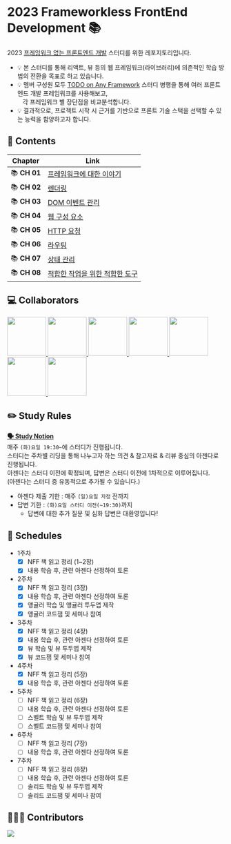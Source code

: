 # 2023 Frameworkless FrontEnd Development 📚
2023 [프레임워크 없는 프론트엔드 개발](http://www.yes24.com/Product/Goods/96639825) 스터디를 위한 레포지토리입니다.    
- 💡 본 스터디를 통해 리액트, 뷰 등의 웹 프레임워크(라이브러리)에 의존적인 학습 방법의 전환을 목표로 하고 있습니다.    
- 💡 멤버 구성원 모두 [TODO on Any Framework](https://github.com/gdsc-ssu/todo-on-any-front-framework/blob/main/README.md) 스터디 병행을 통해 여러 프론트엔드 개발 프레임워크를 사용해보고,    
  &nbsp;&nbsp; 각 프레임워크 별 장단점을 비교분석합니다.   
- 💡 결과적으로, 프로젝트 시작 시 근거를 기반으로 프론트 기술 스택을 선택할 수 있는 능력을 함양하고자 합니다.   

## 📝 Contents
|**Chapter**|**Link**|
|:---:|---|
|📚 **CH 01**|[프레임워크에 대한 이야기](https://github.com/gdsc-ssu/2023-FE-with-no-framework/tree/main/01.%20%ED%94%84%EB%A0%88%EC%9E%84%EC%9B%8C%ED%81%AC%EC%97%90%20%EB%8C%80%ED%95%9C%20%EC%9D%B4%EC%95%BC%EA%B8%B0)|
|📚 **CH 02**|[렌더링](https://github.com/gdsc-ssu/2023-FE-with-no-framework/tree/main/02.%20%EB%A0%8C%EB%8D%94%EB%A7%81)|
|📚 **CH 03**|[DOM 이벤트 관리](https://github.com/gdsc-ssu/2023-FE-with-no-framework/tree/main/03.%20DOM%20%EC%9D%B4%EB%B2%A4%ED%8A%B8%20%EA%B4%80%EB%A6%AC)|
|📚 **CH 04**|[웹 구성 요소](https://github.com/gdsc-ssu/2023-FE-with-no-framework/tree/main/04.%20%EC%9B%B9%20%EA%B5%AC%EC%84%B1%20%EC%9A%94%EC%86%8C)|
|📚 **CH 05**|[HTTP 요청](https://github.com/gdsc-ssu/2023-FE-with-no-framework/tree/main/05.%20HTTP%20%EC%9A%94%EC%B2%AD)|
|📚 **CH 06**|[라우팅](https://github.com/gdsc-ssu/2023-FE-with-no-framework/tree/main/06.%20%EB%9D%BC%EC%9A%B0%ED%8C%85)|
|📚 **CH 07**|[상태 관리](https://github.com/gdsc-ssu/2023-FE-with-no-framework/tree/main/07.%20%EC%83%81%ED%83%9C%20%EA%B4%80%EB%A6%AC)|
|📚 **CH 08**|[적합한 작업을 위한 적합한 도구](https://github.com/gdsc-ssu/2023-FE-with-no-framework/tree/main/08.%20%EC%A0%81%ED%95%A9%ED%95%9C%20%EC%9E%91%EC%97%85%EC%9D%84%20%EC%9C%84%ED%95%9C%20%EC%A0%81%ED%95%A9%ED%95%9C%20%EB%8F%84%EA%B5%AC)|

## 💻 Collaborators
<p>
<a href="https://github.com/aube-dev">
    <img src="https://github.com/aube-dev.png" width="90">
</a>
<a href="https://github.com/ballsona">
    <img src="https://github.com/ballsona.png" width="90">
</a>
<a href="https://github.com/seohyun319">
    <img src="https://github.com/seohyun319.png" width="90">
</a>
<a href="https://github.com/itjustbong">
    <img src="https://github.com/itjustbong.png" width="90">
</a>
<a href="https://github.com/yoo-jimin127">
    <img src="https://github.com/yoo-jimin127.png" width="90">
</a>
<a href="https://github.com/kanghyun98">
    <img src="https://github.com/kanghyun98.png" width="90">
</a>
<a href="https://github.com/hjch0211">
    <img src="https://github.com/hjch0211.png" width="90">
</a>
</p>

## ✏️ Study Rules
**[🗣️ Study Notion](https://www.notion.so/NFF-Reading-FF-ToDo-CodeJam-4af6d1d93d844eac92d52f38185fdf0f)**   
매주 `(화)요일 19:30~`에 스터디가 진행됩니다.    
스터디는 주차별 리딩을 통해 나누고자 하는 의견 & 참고자료 & 리뷰 중심의 아젠다로 진행됩니다.   
아젠다는 스터디 이전에 확정되며, 답변은 스터디 이전에 1차적으로 이루어집니다.   
(아젠다는 스터디 중 유동적으로 추가될 수 있습니다.)
- 아젠다 제출 기한 : 매주 `(일)요일 자정` 전까지
- 답변 기한 : `(화)요일 스터디 이전(~19:30)`까지
    - 답변에 대한 추가 질문 및 심화 답변은 대환영입니다!    

## 📆 Schedules
- 1주차
  - [x] NFF 책 읽고 정리 (1~2장)
  - [x] 내용 학습 후, 관련 아젠다 선정하여 토론
- 2주차
  - [x] NFF 책 읽고 정리 (3장)
  - [x] 내용 학습 후, 관련 아젠다 선정하여 토론
  - [x] 앵귤러 학습 및 앵귤러 투두앱 제작
  - [x] 앵귤러 코드잼 및 세미나 참여
- 3주차
  - [x] NFF 책 읽고 정리 (4장)
  - [x] 내용 학습 후, 관련 아젠다 선정하여 토론
  - [x] 뷰 학습 및 뷰 투두앱 제작
  - [x] 뷰 코드잼 및 세미나 참여
- 4주차
  - [x] NFF 책 읽고 정리 (5장)
  - [x] 내용 학습 후, 관련 아젠다 선정하여 토론
- 5주차
  - [ ] NFF 책 읽고 정리 (6장)
  - [ ] 내용 학습 후, 관련 아젠다 선정하여 토론
  - [ ] 스벨트 학습 및 뷰 투두앱 제작
  - [ ] 스벨트 코드잼 및 세미나 참여
- 6주차
  - [ ] NFF 책 읽고 정리 (7장)
  - [ ] 내용 학습 후, 관련 아젠다 선정하여 토론
- 7주차
  - [ ] NFF 책 읽고 정리 (8장)
  - [ ] 내용 학습 후, 관련 아젠다 선정하여 토론
  - [ ] 솔리드 학습 및 뷰 투두앱 제작
  - [ ] 솔리드 코드잼 및 세미나 참여

## 👩🏻‍💻 Contributors
<a href="https://github.com/gdsc-ssu/2023-FE-with-no-framework/graphs/contributors">
  <img src="https://contrib.rocks/image?repo=gdsc-ssu/2023-FE-with-no-framework" />
</a>